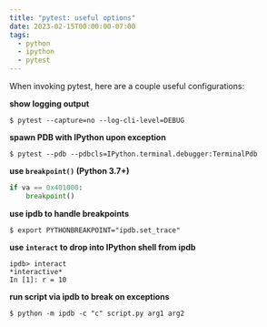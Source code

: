 ```yaml
---
title: "pytest: useful options"
date: 2023-02-15T00:00:00-07:00
tags:
  - python
  - ipython
  - pytest
---
```


When invoking pytest, here are a couple useful configurations:

**show logging output**
```
$ pytest --capture=no --log-cli-level=DEBUG
```

**spawn PDB with IPython upon exception**
```
$ pytest --pdb --pdbcls=IPython.terminal.debugger:TerminalPdb
```

**use `breakpoint()` (Python 3.7+)**

```python
if va == 0x401000:
    breakpoint()
```

**use ipdb to handle breakpoints**

```
$ export PYTHONBREAKPOINT="ipdb.set_trace"
```

**use `interact` to drop into IPython shell from ipdb**

```
ipdb> interact
*interactive*
In [1]: r = 10
```

**run script via ipdb to break on exceptions**

```
$ python -m ipdb -c "c" script.py arg1 arg2
```
